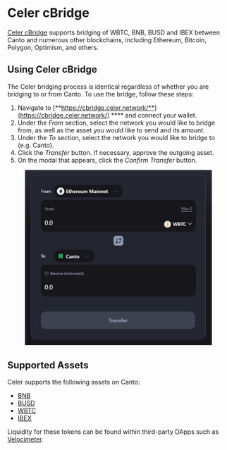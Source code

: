 # Celer cBridge

[Celer cBridge](https://cbridge.celer.network/) supports bridging of WBTC, BNB, BUSD and IBEX between Canto and numerous other blockchains, including Ethereum, Bitcoin, Polygon, Optimism, and others.

## Using Celer cBridge

The Celer bridging process is identical regardless of whether you are bridging to or from Canto. To use the bridge, follow these steps:

1. Navigate to [**https://cbridge.celer.network/**](https://cbridge.celer.network/) **** and connect your wallet.
2. Under the _From_ section, select the network you would like to bridge from, as well as the asset you would like to send and its amount.
3. Under the _To_ section, select the network you would like to bridge to (e.g. Canto).
4. Click the _Transfer_ button. If necessary, approve the outgoing asset.
5. On the modal that appears, click the _Confirm Transfer_ button.

<figure><img src="../../.gitbook/assets/celer-bridge.JPG" alt=""><figcaption></figcaption></figure>

## Supported Assets

Celer supports the following assets on Canto:

* [BNB](https://oklink.com/canto/address/0xFb7F77faaA3b69ef4C15d6305C79AD92B387C89F)
* [BUSD](https://oklink.com/canto/address/0x381Ea7A7EE6a1e2982e01E7b6837f775a1a4B07F)
* [WBTC](https://oklink.com/canto/address/0x08638a74A8134c747Dce29B57472cc2B57F35653)
* [IBEX](https://oklink.com/canto/address/0xFbdd194376de19a88118e84E279b977f165d01b8)

Liquidity for these tokens can be found within third-party DApps such as [Velocimeter](https://www.velocimeter.xyz/).
